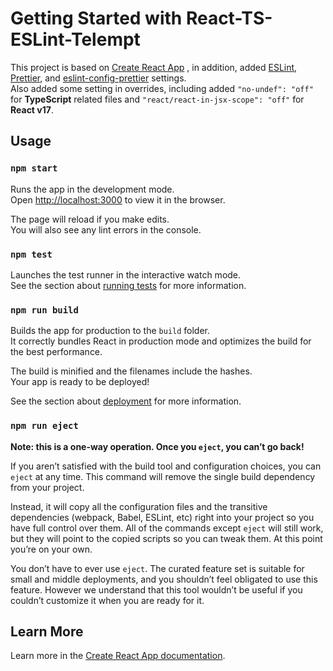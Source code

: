 # Getting Started with React-TS-ESLint-Telempt

This project is based on  [Create React App](https://github.com/facebook/create-react-app) , in addition, added [ESLint](https://github.com/eslint/eslint), [Prettier](https://github.com/prettier/prettier), and [eslint-config-prettier](https://github.com/prettier/eslint-config-prettier) settings.\
Also added some setting in overrides, including added `"no-undef": "off"` for **TypeScript** related files and `"react/react-in-jsx-scope": "off"` for **React v17**.

## Usage

### `npm start`

Runs the app in the development mode.\
Open [http://localhost:3000](http://localhost:3000) to view it in the browser.

The page will reload if you make edits.\
You will also see any lint errors in the console.

### `npm test`

Launches the test runner in the interactive watch mode.\
See the section about [running tests](https://facebook.github.io/create-react-app/docs/running-tests) for more information.

### `npm run build`

Builds the app for production to the `build` folder.\
It correctly bundles React in production mode and optimizes the build for the best performance.

The build is minified and the filenames include the hashes.\
Your app is ready to be deployed!

See the section about [deployment](https://facebook.github.io/create-react-app/docs/deployment) for more information.

### `npm run eject`

**Note: this is a one-way operation. Once you `eject`, you can’t go back!**

If you aren’t satisfied with the build tool and configuration choices, you can `eject` at any time. This command will remove the single build dependency from your project.

Instead, it will copy all the configuration files and the transitive dependencies (webpack, Babel, ESLint, etc) right into your project so you have full control over them. All of the commands except `eject` will still work, but they will point to the copied scripts so you can tweak them. At this point you’re on your own.

You don’t have to ever use `eject`. The curated feature set is suitable for small and middle deployments, and you shouldn’t feel obligated to use this feature. However we understand that this tool wouldn’t be useful if you couldn’t customize it when you are ready for it.

## Learn More

Learn more in the [Create React App documentation](https://facebook.github.io/create-react-app/docs/getting-started).
